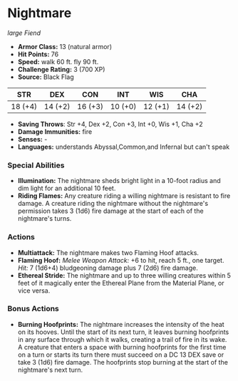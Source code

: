 # Nightmare

*large* *Fiend*

- **Armor Class:** 13 (natural armor)
- **Hit Points:** 76 
- **Speed:** walk 60 ft. fly 90 ft.
- **Challenge Rating:** 3 (700 XP)
- **Source:** Black Flag

| STR | DEX | CON | INT | WIS | CHA |
| --- | --- | --- | --- | --- | --- |
| 18 (+4) | 14 (+2) | 16 (+3) | 10 (+0) | 12 (+1) | 14 (+2) |

- **Saving Throws**: Str +4, Dex +2, Con +3, Int +0, Wis +1, Cha +2
- **Damage Immunities:** fire
- **Senses:** -
- **Languages:** understands Abyssal,Common,and Infernal but can't speak

### Special Abilities

- **Illumination:** The nightmare sheds bright light in a 10-foot radius and dim light for an additional 10 feet.
- **Riding Flames:** Any creature riding a willing nightmare is resistant to fire damage. A creature riding the nightmare without the nightmare's permission takes 3 (1d6) fire damage at the start of each of the nightmare's turns.

### Actions

- **Multiattack:** The nightmare makes two Flaming Hoof attacks.
- **Flaming Hoof:** _Melee Weapon Attack:_ +6 to hit, reach 5 ft., one target. _Hit:_ 7 (1d6+4) bludgeoning damage plus 7 (2d6) fire damage.
- **Ethereal Stride:** The nightmare and up to three willing creatures within 5 feet of it magically enter the Ethereal Plane from the Material Plane, or vice versa.

### Bonus Actions

- **Burning Hoofprints:** The nightmare increases the intensity of the heat on its hooves. Until the start of its next turn, it leaves burning hoofprints in any surface through which it walks, creating a trail of fire in its wake. A creature that enters a space with burning hoofprints for the first time on a turn or starts its turn there must succeed on a DC 13 DEX save or take 3 (1d6) fire damage. The hoofprints stop burning at the start of the nightmare's next turn.
